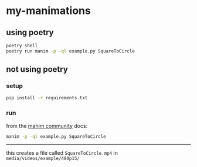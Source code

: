 # my-manimations

## using poetry
```bash
poetry shell
poetry run manim -p -ql example.py SquareToCircle
```

## not using poetry

### setup

```bash
pip install -r requirements.txt
```

### run

from the [manim community](https://github.com/ManimCommunity/manim/) docs:

```bash
manim -p -ql example.py SquareToCircle 
```

---

this creates a file called `SquareToCircle.mp4` in `media/videos/example/480p15/`

